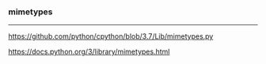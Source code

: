 ### mimetypes
---
https://github.com/python/cpython/blob/3.7/Lib/mimetypes.py

https://docs.python.org/3/library/mimetypes.html

```

```

```
```

```
```
